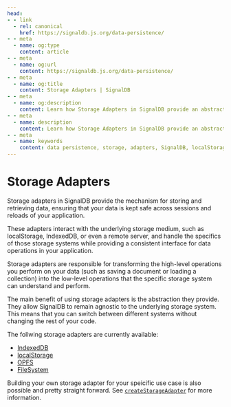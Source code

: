 ```yaml
---
head:
- - link
  - rel: canonical
    href: https://signaldb.js.org/data-persistence/
- - meta
  - name: og:type
    content: article
- - meta
  - name: og:url
    content: https://signaldb.js.org/data-persistence/
- - meta
  - name: og:title
    content: Storage Adapters | SignalDB
- - meta
  - name: og:description
    content: Learn how Storage Adapters in SignalDB provide an abstraction layer over different storage systems like localStorage, IndexedDB, and remote servers.
- - meta
  - name: description
    content: Learn how Storage Adapters in SignalDB provide an abstraction layer over different storage systems like localStorage, IndexedDB, and remote servers.
- - meta
  - name: keywords
    content: data persistence, storage, adapters, SignalDB, localStorage, IndexedDB, remote server, data storage, data retrieval, storage abstraction
---
```

# Storage Adapters

Storage adapters in SignalDB provide the mechanism for storing and retrieving data, ensuring that your data is kept safe across sessions and reloads of your application.

These adapters interact with the underlying storage medium, such as localStorage, IndexedDB, or even a remote server, and handle the specifics of those storage systems while providing a consistent interface for data operations in your application.

Storage adapters are responsible for transforming the high-level operations you perform on your data (such as saving a document or loading a collection) into the low-level operations that the specific storage system can understand and perform.

The main benefit of using storage adapters is the abstraction they provide. They allow SignalDB to remain agnostic to the underlying storage system. This means that you can switch between different systems without changing the rest of your code.

The follwing storage adapters are currently available:

- [IndexedDB](/reference/indexeddb/)
- [localStorage](/reference/localstorage/)
- [OPFS](/reference/opfs/)
- [FileSystem](/reference/fs/)

Building your own storage adapter for your speicific use case is also possible and pretty straight forward.
See [`createStorageAdapter`](/reference/core/createstorageadapter/) for more information.
